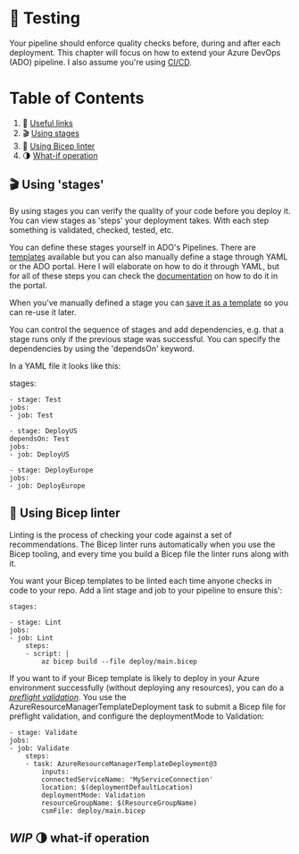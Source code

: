 # :bell: Testing

Your pipeline should enforce quality checks before, during and after each deployment.
This chapter will focus on how to extend your Azure DevOps (ADO) pipeline. I also assume you're using [CI/CD](https://microsoft.github.io/code-with-engineering-playbook/continuous-integration/CICD/).

# Table of Contents

1. :pushpin: [Useful links](https://github.com/meganbloemsma/flex-that-bicep/blob/main/docs/testing.md#pushpin-useful-links)
2. :clapper: [Using stages](https://github.com/meganbloemsma/flex-that-bicep/blob/main/docs/testing.md#using-stages)
3. :ribbon: [Using Bicep linter](https://github.com/meganbloemsma/flex-that-bicep/blob/main/docs/testing.md#using-bicep-linter)
4. :last_quarter_moon: [What-if operation](https://github.com/meganbloemsma/flex-that-bicep/blob/main/docs/testing.md#what-if-operation)

## :clapper: Using 'stages'

By using stages you can verify the quality of your code before you deploy it. You can view stages as 'steps' your deployment takes. With each step something is validated, checked, tested, etc.

You can define these stages yourself in ADO's Pipelines. There are [templates](https://learn.microsoft.com/en-us/azure/devops/pipelines/release/env-templates?view=azure-devops) available but you can also manually define a stage through YAML or the ADO portal. Here I will elaborate on how to do it through YAML, but for all of these steps you can check the [documentation](https://learn.microsoft.com/en-us/azure/azure-resource-manager/bicep/add-template-to-azure-pipelines?tabs=CLI) on how to do it in the portal.

When you've manually defined a stage you can [save it as a template](https://learn.microsoft.com/en-us/azure/devops/pipelines/release/env-templates?view=azure-devops#save-a-stage-template) so you can re-use it later.

You can control the sequence of stages and add dependencies, e.g. that a stage runs only if the previous stage was successful. You can specify the dependencies by using the 'dependsOn' keyword.

In a YAML file it looks like this:

  stages:

    - stage: Test
    jobs:
    - job: Test

    - stage: DeployUS
    dependsOn: Test
    jobs: 
    - job: DeployUS

    - stage: DeployEurope
    jobs: 
    - job: DeployEurope

## :ribbon: Using Bicep linter

Linting is the process of checking your code against a set of recommendations. The Bicep linter runs automatically when you use the Bicep tooling, and every time you build a Bicep file the linter runs along with it.

You want your Bicep templates to be linted each time anyone checks in code to your repo. Add a lint stage and job to your pipeline to ensure this':

    stages:

    - stage: Lint
    jobs: 
    - job: Lint
        steps:
        - script: |
            az bicep build --file deploy/main.bicep

If you want to if your Bicep template is likely to deploy in your Azure environment successfully (without deploying any resources), you can do a [*preflight validation*](https://learn.microsoft.com/en-us/training/modules/test-bicep-code-using-azure-pipelines/3-lint-validate-bicep-code?pivots=powershell).
You use the AzureResourceManagerTemplateDeployment task to submit a Bicep file for preflight validation, and configure the deploymentMode to Validation:

    - stage: Validate
    jobs: 
    - job: Validate
        steps:
        - task: AzureResourceManagerTemplateDeployment@3
            inputs:
            connectedServiceName: 'MyServiceConnection'
            location: $(deploymentDefaultLocation)
            deploymentMode: Validation
            resourceGroupName: $(ResourceGroupName)
            csmFile: deploy/main.bicep

## *WIP* :last_quarter_moon: what-if operation
